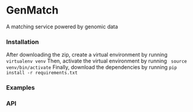 # GenMatch
A matching service powered by genomic data

### Installation
After downloading the zip, create a virtual environment by running ``` virtualenv venv ```
Then, activate the virtual environment by running ``` source venv/bin/activate```
Finally, download the dependencies by running ```pip install -r requirements.txt```

### Examples

### API
